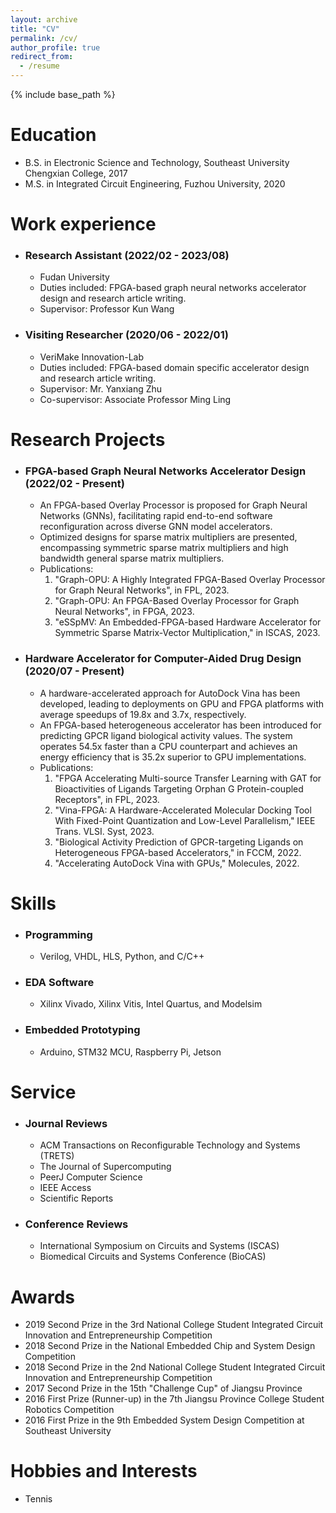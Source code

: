 ```yaml
---
layout: archive
title: "CV"
permalink: /cv/
author_profile: true
redirect_from:
  - /resume
---
```


{% include base_path %}

Education
======
* B.S. in Electronic Science and Technology, Southeast University Chengxian College, 2017
* M.S. in Integrated Circuit Engineering, Fuzhou University, 2020

Work experience
======
* ### Research Assistant (2022/02 - 2023/08)
  * Fudan University
  * Duties included: FPGA-based graph neural networks accelerator design and research article writing.
  * Supervisor: Professor Kun Wang

* ### Visiting Researcher (2020/06 - 2022/01)
  * VeriMake Innovation-Lab
  * Duties included: FPGA-based domain specific accelerator design and research article writing.
  * Supervisor: Mr. Yanxiang Zhu
  * Co-supervisor: Associate Professor Ming Ling

Research Projects 
======
* ### FPGA-based Graph Neural Networks Accelerator Design (2022/02 - Present)
  * An FPGA-based Overlay Processor is proposed for Graph Neural Networks (GNNs), facilitating rapid end-to-end software reconfiguration across diverse GNN model accelerators.
  * Optimized designs for sparse matrix multipliers are presented, encompassing symmetric sparse matrix multipliers and high bandwidth general sparse matrix multipliers.
  * Publications:
    1. "Graph-OPU: A Highly Integrated FPGA-Based Overlay Processor for Graph Neural Networks", in FPL, 2023.
    2. "Graph-OPU: An FPGA-Based Overlay Processor for Graph Neural Networks", in FPGA, 2023.
    3. "eSSpMV: An Embedded-FPGA-based Hardware Accelerator for Symmetric Sparse Matrix-Vector Multiplication," in ISCAS, 2023.

* ### Hardware Accelerator for Computer-Aided Drug Design (2020/07 - Present)
  * A hardware-accelerated approach for AutoDock Vina has been developed, leading to deployments on GPU and FPGA platforms with average speedups of 19.8x and 3.7x, respectively.
  * An FPGA-based heterogeneous accelerator has been introduced for predicting GPCR ligand biological activity values. The system operates 54.5x faster than a CPU counterpart and achieves an energy efficiency that is 35.2x superior to GPU implementations.
  * Publications:
    1. "FPGA Accelerating Multi-source Transfer Learning with GAT for Bioactivities of Ligands Targeting Orphan G Protein-coupled Receptors", in FPL, 2023.
    2. "Vina-FPGA: A Hardware-Accelerated Molecular Docking Tool With Fixed-Point Quantization and Low-Level Parallelism," IEEE Trans. VLSI. Syst, 2023.
    3. "Biological Activity Prediction of GPCR-targeting Ligands on Heterogeneous FPGA-based Accelerators," in FCCM, 2022.
    4. "Accelerating AutoDock Vina with GPUs," Molecules, 2022.
  
Skills
======
* ### Programming
  * Verilog, VHDL, HLS, Python, and C/C++

* ### EDA Software
  * Xilinx Vivado, Xilinx Vitis, Intel Quartus, and Modelsim

* ### Embedded Prototyping
  * Arduino, STM32 MCU, Raspberry Pi, Jetson
  
Service
======
* ### Journal Reviews
  * ACM Transactions on Reconfigurable Technology and Systems (TRETS)
  * The Journal of Supercomputing
  * PeerJ Computer Science
  * IEEE Access
  * Scientific Reports

* ### Conference Reviews
  * International Symposium on Circuits and Systems (ISCAS)
  * Biomedical Circuits and Systems Conference (BioCAS)

Awards
======
* 2019 Second Prize in the 3rd National College Student Integrated Circuit Innovation and Entrepreneurship Competition
* 2018 Second Prize in the National Embedded Chip and System Design Competition 
* 2018 Second Prize in the 2nd National College Student Integrated Circuit Innovation and Entrepreneurship Competition
* 2017 Second Prize in the 15th "Challenge Cup" of Jiangsu Province 
* 2016 First Prize (Runner-up) in the 7th Jiangsu Province College Student Robotics Competition 
* 2016 First Prize in the 9th Embedded System Design Competition at Southeast University

Hobbies and Interests
======
* Tennis